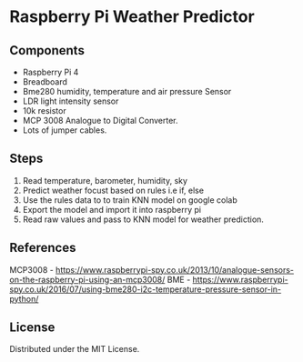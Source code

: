 # Raspberry Pi Weather Predictor
## Components
- Raspberry Pi 4
- Breadboard
- Bme280 humidity, temperature and air pressure Sensor
- LDR light intensity sensor
- 10k resistor
- MCP 3008 Analogue to Digital Converter.
- Lots of jumper cables.

## Steps
1. Read temperature, barometer, humidity, sky
2. Predict weather focust based on rules i.e if, else 
3. Use the rules data to to train KNN model on google colab
4. Export the model and import it into raspberry pi
4. Read raw values and pass to KNN model for weather prediction.

## References
MCP3008 - https://www.raspberrypi-spy.co.uk/2013/10/analogue-sensors-on-the-raspberry-pi-using-an-mcp3008/
BME - https://www.raspberrypi-spy.co.uk/2016/07/using-bme280-i2c-temperature-pressure-sensor-in-python/

## License
Distributed under the MIT License.
